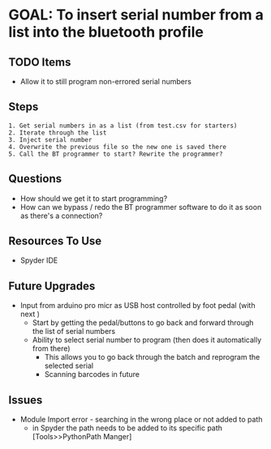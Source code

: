 
# GOAL: To insert serial number from a list into the bluetooth profile

## TODO Items
- Allow it to still program non-errored serial numbers

## Steps
```
1. Get serial numbers in as a list (from test.csv for starters)
2. Iterate through the list
3. Inject serial number
4. Overwrite the previous file so the new one is saved there
5. Call the BT programmer to start? Rewrite the programmer?

```

## Questions
- How should we get it to start programming?
- How can we bypass / redo the BT programmer software to do it as soon as there's a connection?

## Resources To Use
- Spyder IDE

## Future Upgrades
- Input from arduino pro micr as USB host controlled by foot pedal (with next )
  - Start by getting the pedal/buttons to go back and forward through the list of serial numbers
  - Ability to select serial number to program (then does it automatically from there)
    - This allows you to go back through the batch and reprogram the selected serial
    - Scanning barcodes in future
    
## Issues
- Module Import error - searching in the wrong place or not added to path
    - in Spyder the path needs to be added to its specific path [Tools>>PythonPath Manger]